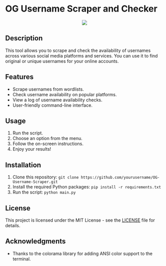 # OG Username Scraper and Checker

<p align="center">
	<tr>
		<td align="center" style="padding=0;width=50%;">
			<img src="https://i.imgur.com/poBVeub.png" />
		</td>
	</tr>
	<tr>
<p align="center">

## Description

This tool allows you to scrape and check the availability of usernames across various social media platforms and services. You can use it to find original or unique usernames for your online accounts.

## Features

- Scrape usernames from wordlists.
- Check username availability on popular platforms.
- View a log of username availability checks.
- User-friendly command-line interface.

## Usage

1. Run the script.
2. Choose an option from the menu.
3. Follow the on-screen instructions.
4. Enjoy your results!

## Installation

1. Clone this repository: `git clone https://github.com/yourusername/OG-Username-Scraper.git`
2. Install the required Python packages: `pip install -r requirements.txt`
3. Run the script: `python main.py`

## License

This project is licensed under the MIT License - see the [LICENSE](LICENSE) file for details.

## Acknowledgments

- Thanks to the colorama library for adding ANSI color support to the terminal.

